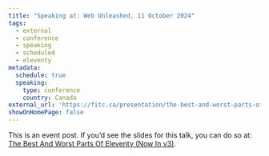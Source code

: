 ```yaml
---
title: "Speaking at: Web Unleashed, 11 October 2024"
tags:
  - external
  - conference
  - speaking
  - scheduled
  - eleventy
metadata:
  schedule: true
  speaking:
    type: conference
    country: Canada
external_url: 'https://fitc.ca/presentation/the-best-and-worst-parts-of-eleventy-now-in-v3/'
showOnHomePage: false
---
```

This is an event post. If you’d see the slides for this talk, you can do so at: [The Best And Worst Parts Of Eleventy (Now In v3)](/web/best-and-worst-of-eleventy/).